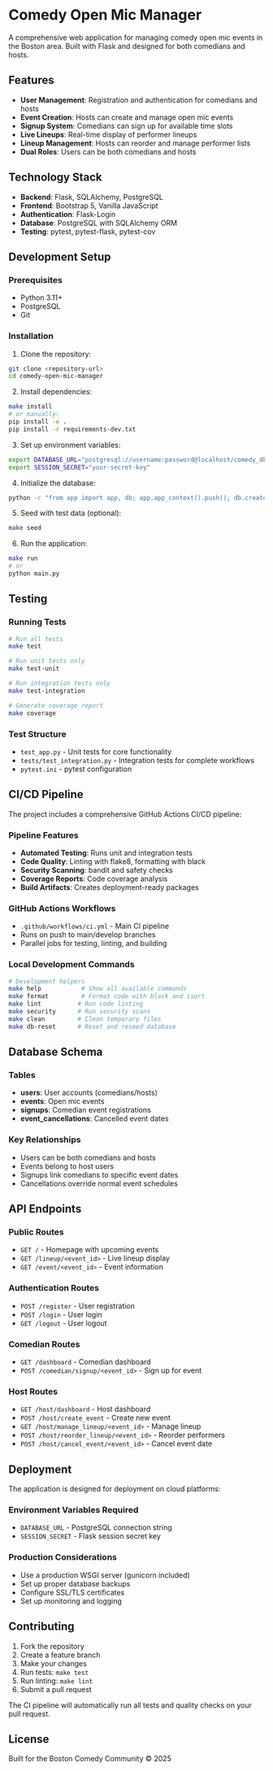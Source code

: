 # Comedy Open Mic Manager

A comprehensive web application for managing comedy open mic events in the Boston area. Built with Flask and designed for both comedians and hosts.

## Features

- **User Management**: Registration and authentication for comedians and hosts
- **Event Creation**: Hosts can create and manage open mic events
- **Signup System**: Comedians can sign up for available time slots
- **Live Lineups**: Real-time display of performer lineups
- **Lineup Management**: Hosts can reorder and manage performer lists
- **Dual Roles**: Users can be both comedians and hosts

## Technology Stack

- **Backend**: Flask, SQLAlchemy, PostgreSQL
- **Frontend**: Bootstrap 5, Vanilla JavaScript
- **Authentication**: Flask-Login
- **Database**: PostgreSQL with SQLAlchemy ORM
- **Testing**: pytest, pytest-flask, pytest-cov

## Development Setup

### Prerequisites
- Python 3.11+
- PostgreSQL
- Git

### Installation

1. Clone the repository:
```bash
git clone <repository-url>
cd comedy-open-mic-manager
```

2. Install dependencies:
```bash
make install
# or manually:
pip install -e .
pip install -r requirements-dev.txt
```

3. Set up environment variables:
```bash
export DATABASE_URL="postgresql://username:password@localhost/comedy_db"
export SESSION_SECRET="your-secret-key"
```

4. Initialize the database:
```bash
python -c "from app import app, db; app.app_context().push(); db.create_all()"
```

5. Seed with test data (optional):
```bash
make seed
```

6. Run the application:
```bash
make run
# or
python main.py
```

## Testing

### Running Tests

```bash
# Run all tests
make test

# Run unit tests only
make test-unit

# Run integration tests only
make test-integration

# Generate coverage report
make coverage
```

### Test Structure

- `test_app.py` - Unit tests for core functionality
- `tests/test_integration.py` - Integration tests for complete workflows
- `pytest.ini` - pytest configuration

## CI/CD Pipeline

The project includes a comprehensive GitHub Actions CI/CD pipeline:

### Pipeline Features
- **Automated Testing**: Runs unit and integration tests
- **Code Quality**: Linting with flake8, formatting with black
- **Security Scanning**: bandit and safety checks
- **Coverage Reports**: Code coverage analysis
- **Build Artifacts**: Creates deployment-ready packages

### GitHub Actions Workflows
- `.github/workflows/ci.yml` - Main CI pipeline
- Runs on push to main/develop branches
- Parallel jobs for testing, linting, and building

### Local Development Commands

```bash
# Development helpers
make help           # Show all available commands
make format         # Format code with black and isort
make lint          # Run code linting
make security      # Run security scans
make clean         # Clean temporary files
make db-reset      # Reset and reseed database
```

## Database Schema

### Tables
- **users**: User accounts (comedians/hosts)
- **events**: Open mic events
- **signups**: Comedian event registrations
- **event_cancellations**: Cancelled event dates

### Key Relationships
- Users can be both comedians and hosts
- Events belong to host users
- Signups link comedians to specific event dates
- Cancellations override normal event schedules

## API Endpoints

### Public Routes
- `GET /` - Homepage with upcoming events
- `GET /lineup/<event_id>` - Live lineup display
- `GET /event/<event_id>` - Event information

### Authentication Routes
- `POST /register` - User registration
- `POST /login` - User login
- `GET /logout` - User logout

### Comedian Routes
- `GET /dashboard` - Comedian dashboard
- `POST /comedian/signup/<event_id>` - Sign up for event

### Host Routes
- `GET /host/dashboard` - Host dashboard
- `POST /host/create_event` - Create new event
- `GET /host/manage_lineup/<event_id>` - Manage lineup
- `POST /host/reorder_lineup/<event_id>` - Reorder performers
- `POST /host/cancel_event/<event_id>` - Cancel event date

## Deployment

The application is designed for deployment on cloud platforms:

### Environment Variables Required
- `DATABASE_URL` - PostgreSQL connection string
- `SESSION_SECRET` - Flask session secret key

### Production Considerations
- Use a production WSGI server (gunicorn included)
- Set up proper database backups
- Configure SSL/TLS certificates
- Set up monitoring and logging

## Contributing

1. Fork the repository
2. Create a feature branch
3. Make your changes
4. Run tests: `make test`
5. Run linting: `make lint`
6. Submit a pull request

The CI pipeline will automatically run all tests and quality checks on your pull request.

## License

Built for the Boston Comedy Community © 2025